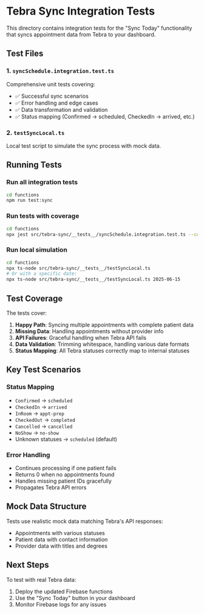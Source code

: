 # Tebra Sync Integration Tests

This directory contains integration tests for the "Sync Today" functionality that syncs appointment data from Tebra to your dashboard.

## Test Files

### 1. `syncSchedule.integration.test.ts`

Comprehensive unit tests covering:

- ✅ Successful sync scenarios
- ✅ Error handling and edge cases
- ✅ Data transformation and validation
- ✅ Status mapping (Confirmed → scheduled, CheckedIn → arrived, etc.)

### 2. `testSyncLocal.ts`

Local test script to simulate the sync process with mock data.

## Running Tests

### Run all integration tests

```bash
cd functions
npm run test:sync
```

### Run tests with coverage

```bash
cd functions
npx jest src/tebra-sync/__tests__/syncSchedule.integration.test.ts --coverage
```

### Run local simulation

```bash
cd functions
npx ts-node src/tebra-sync/__tests__/testSyncLocal.ts
# Or with a specific date:
npx ts-node src/tebra-sync/__tests__/testSyncLocal.ts 2025-06-15
```

## Test Coverage

The tests cover:

1. **Happy Path**: Syncing multiple appointments with complete patient data
2. **Missing Data**: Handling appointments without provider info
3. **API Failures**: Graceful handling when Tebra API fails
4. **Data Validation**: Trimming whitespace, handling various date formats
5. **Status Mapping**: All Tebra statuses correctly map to internal statuses

## Key Test Scenarios

### Status Mapping

- `Confirmed` → `scheduled`
- `CheckedIn` → `arrived`
- `InRoom` → `appt-prep`
- `CheckedOut` → `completed`
- `Cancelled` → `cancelled`
- `NoShow` → `no-show`
- Unknown statuses → `scheduled` (default)

### Error Handling

- Continues processing if one patient fails
- Returns 0 when no appointments found
- Handles missing patient IDs gracefully
- Propagates Tebra API errors

## Mock Data Structure

Tests use realistic mock data matching Tebra's API responses:

- Appointments with various statuses
- Patient data with contact information
- Provider data with titles and degrees

## Next Steps

To test with real Tebra data:

1. Deploy the updated Firebase functions
2. Use the "Sync Today" button in your dashboard
3. Monitor Firebase logs for any issues
